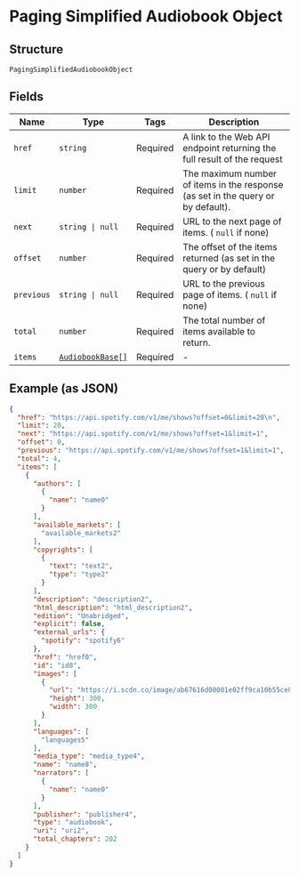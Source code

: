 
# Paging Simplified Audiobook Object

## Structure

`PagingSimplifiedAudiobookObject`

## Fields

| Name | Type | Tags | Description |
|  --- | --- | --- | --- |
| `href` | `string` | Required | A link to the Web API endpoint returning the full result of the request |
| `limit` | `number` | Required | The maximum number of items in the response (as set in the query or by default). |
| `next` | `string \| null` | Required | URL to the next page of items. ( `null` if none) |
| `offset` | `number` | Required | The offset of the items returned (as set in the query or by default) |
| `previous` | `string \| null` | Required | URL to the previous page of items. ( `null` if none) |
| `total` | `number` | Required | The total number of items available to return. |
| `items` | [`AudiobookBase[]`](../../doc/models/audiobook-base.md) | Required | - |

## Example (as JSON)

```json
{
  "href": "https://api.spotify.com/v1/me/shows?offset=0&limit=20\n",
  "limit": 20,
  "next": "https://api.spotify.com/v1/me/shows?offset=1&limit=1",
  "offset": 0,
  "previous": "https://api.spotify.com/v1/me/shows?offset=1&limit=1",
  "total": 4,
  "items": [
    {
      "authors": [
        {
          "name": "name0"
        }
      ],
      "available_markets": [
        "available_markets2"
      ],
      "copyrights": [
        {
          "text": "text2",
          "type": "type2"
        }
      ],
      "description": "description2",
      "html_description": "html_description2",
      "edition": "Unabridged",
      "explicit": false,
      "external_urls": {
        "spotify": "spotify6"
      },
      "href": "href0",
      "id": "id8",
      "images": [
        {
          "url": "https://i.scdn.co/image/ab67616d00001e02ff9ca10b55ce82ae553c8228\n",
          "height": 300,
          "width": 300
        }
      ],
      "languages": [
        "languages5"
      ],
      "media_type": "media_type4",
      "name": "name8",
      "narrators": [
        {
          "name": "name0"
        }
      ],
      "publisher": "publisher4",
      "type": "audiobook",
      "uri": "uri2",
      "total_chapters": 202
    }
  ]
}
```

